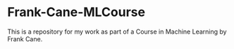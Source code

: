 # Frank-Cane-MLCourse
This is a repository for my work as part of a Course in Machine Learning by Frank Cane.
